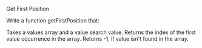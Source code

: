 Get First Position


Write a function getFirstPosition that:

Takes a values array and a value search value.
Returns the index of the first value occurrence in the array.
Returns -1, if value isn't found in the array.
